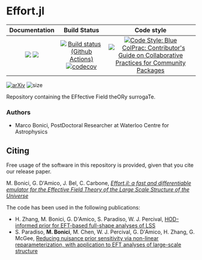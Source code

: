 # Effort.jl

| **Documentation** | **Build Status** | **Code style** |
|:--------:|:----------------:|:----------------:|
| [![](https://img.shields.io/badge/docs-dev-blue.svg)](https://cosmologicalemulators.github.io/Effort.jl/dev) [![](https://img.shields.io/badge/docs-stable-blue.svg)](https://cosmologicalemulators.github.io/Effort.jl/stable) | [![Build status (Github Actions)](https://github.com/CosmologicalEmulators/Effort.jl/workflows/CI/badge.svg)](https://github.com/CosmologicalEmulators/Effort.jl/actions) [![codecov](https://codecov.io/gh/CosmologicalEmulators/Effort.jl/branch/develop/graph/badge.svg?token=3OZSSHWTQG)](https://codecov.io/gh/CosmologicalEmulators/Effort.jl) | [![Code Style: Blue](https://img.shields.io/badge/code%20style-blue-4495d1.svg)](https://github.com/invenia/BlueStyle) [![ColPrac: Contributor's Guide on Collaborative Practices for Community Packages](https://img.shields.io/badge/ColPrac-Contributor's%20Guide-blueviolet)](https://github.com/SciML/ColPrac) |

[![arXiv](https://img.shields.io/badge/arXiv-2501.04639-b31b1b.svg)](https://arxiv.org/abs/2501.04639)
![size](https://img.shields.io/github/repo-size/CosmologicalEmulators/Effort.jl)

Repository containing the EFfective Field theORy surrogaTe.

### Authors

- Marco Bonici, PostDoctoral Researcher at Waterloo Centre for Astrophysics


## Citing

Free usage of the software in this repository is provided, given that you cite our release paper.

M. Bonici, G. D'Amico, J. Bel, C. Carbone, [_Effort.jl: a fast and differentiable emulator for the Effective Field Theory of the Large Scale Structure of the Universe_](https://arxiv.org/abs/2501.04639)

The code has been used in the following publications:

- H. Zhang, M. Bonici, G. D'Amico, S. Paradiso, W. J. Percival, [HOD-informed prior for EFT-based full-shape analyses of LSS](https://arxiv.org/abs/2409.12937)
- S. Paradiso, **M. Bonici**, M. Chen, W. J. Percival, G. D'Amico, H. Zhang, G. McGee, [Reducing nuisance prior sensitivity via non-linear reparameterization, with application to EFT analyses of large-scale structure](https://arxiv.org/abs/2412.03503)
